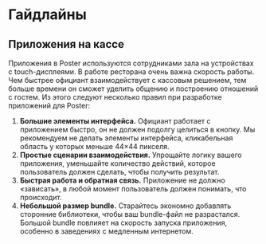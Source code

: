 # Гайдлайны


## Приложения на кассе

Приложения в Poster используются сотрудниками зала на устройствах с touch-дисплеями. 
В работе ресторана очень важна скорость работы. 
Чем быстрее официант взаимодействует с кассовым решением, тем больше времени он сможет уделить общению и построению отношений с гостем. Из этого следуют несколько правил при разработке приложений для Poster:

1. **Большие элементы интерфейса.** Официант работает с приложением быстро, он не должен подолгу целиться в кнопку. Мы рекомендуем не делать элементы интерфейса, кликабельная область у которых меньше 44×44 пикселя.
2. **Простые сценарии взаимодействия.** Упрощайте логику вашего приложения, уменьшайте количество действий, которое пользователь должен сделать, чтобы получить результат.
3. **Быстрая работа и обратная связь.** Приложение не должно «зависать», в любой момент пользователь должен понимать, что происходит.
4. **Небольшой размер bundle.** Старайтесь экономно добавлять сторонние библиотеки, чтобы ваш bundle-файл не разрастался. Большой bundle повлияет на скорость запуска приложения, особенно в заведениях с медленным интернетом.
